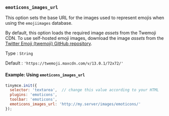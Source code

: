 ### `emoticons_images_url`

This option sets the base URL for the images used to represent emojis when using the `emojiimages` database.

By default, this option loads the required image _assets_ from the Twemoji CDN. To use self-hosted emoji images, download the image _assets_ from the [Twitter Emoji (twemoji) GitHub repository](https://github.com/twitter/twemoji/#download).

Type
: `String`

Default
: `'https://twemoji.maxcdn.com/v/13.0.1/72x72/'`

#### Example: Using `emoticons_images_url`

```js
tinymce.init({
  selector: 'textarea',  // change this value according to your HTML
  plugins: 'emoticons',
  toolbar: 'emoticons',
  emoticons_images_url: 'http://my.server/images/emoticons/'
});
```
